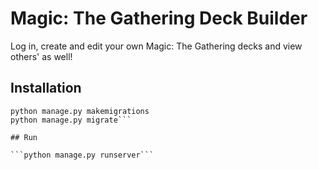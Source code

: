 # Magic: The Gathering Deck Builder

Log in, create and edit your own Magic: The Gathering decks and view others' as well!

## Installation

```pip install requirements.txt
python manage.py makemigrations
python manage.py migrate```

## Run

```python manage.py runserver```
